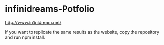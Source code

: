 # infinidreams-Potfolio

http://www.infinidream.net/

If you want to replicate the same results as the website, copy the repository and run npm install.
